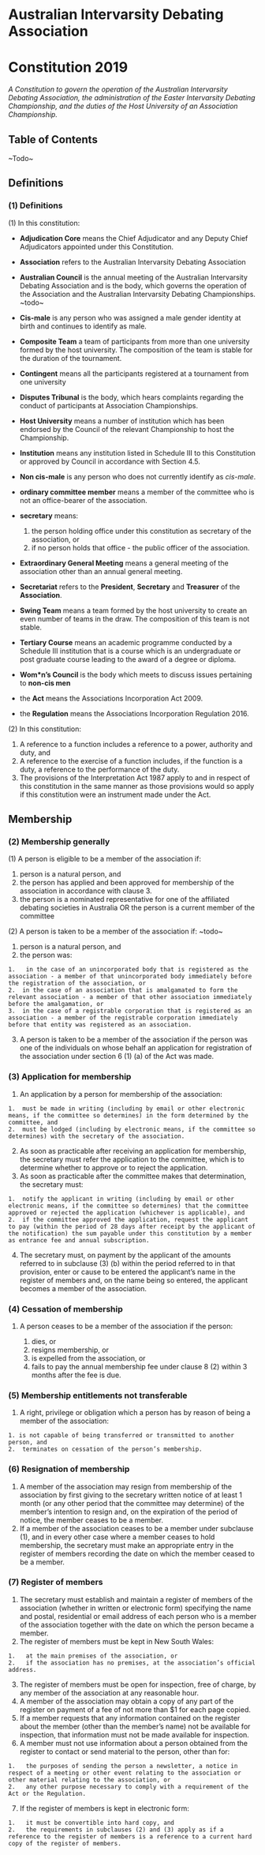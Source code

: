 # Australian Intervarsity Debating Association
# Constitution 2019

_A Constitution to govern the operation of the Australian Intervarsity Debating Association, 
the administration of the Easter Intervarsity Debating Championship, and the duties of the 
Host University of an Association Championship._

## Table of Contents

~Todo~

## Definitions

### (1) Definitions

(1)  In this constitution: 

 - **Adjudication Core** means the Chief Adjudicator and any Deputy Chief Adjudicators appointed under this Constitution.
 - **Association** refers to the Australian Intervarsity Debating Association
 - **Australian Council** is the annual meeting of the Australian Intervarsity Debating Association and is the body, which governs the operation of the Association and the Australian Intervarsity Debating Championships. ~todo~
 - **Cis-male** is any person who was assigned a male gender identity at birth and continues to identify as male.
 - **Composite Team** a team of participants from more than one university formed by the host university.  The composition of the team is stable for the duration of the tournament.
 - **Contingent** means all the participants registered at a tournament from one university
 - **Disputes Tribunal** is the body, which hears complaints regarding the conduct of participants at Association Championships.
 - **Host University** means a number of institution which has been endorsed by the Council of the relevant Championship to host the Championship.
 - **Institution** means any institution listed in Schedule III to this Constitution or approved by Council in accordance with Section 4.5.
 - **Non cis-male** is any person who does not currently identify as *cis-male*.
 - **ordinary committee member** means a member of the committee who is not an office-bearer of the association.
 - **secretary** means: 

    1.  the person holding office under this constitution as secretary of the association, or
    2.  if no person holds that office - the public officer of the association.

 - **Extraordinary General Meeting** means a general meeting of the association other than an annual general meeting.
 - **Secretariat** refers to the **President**, **Secretary** and **Treasurer** of the **Association**.
 - **Swing Team** means a team formed by the host university to create an even number of teams in the draw. The composition of this team is not stable.
 - **Tertiary Course** means an academic programme conducted by a Schedule III institution that is a course which is an undergraduate or post graduate course leading to the award of a degree or diploma.
 - **Wom\*n’s Council** is the body which meets to discuss issues pertaining to **non-cis men**
 - the **Act** means the Associations Incorporation Act 2009.
 - the **Regulation** means the Associations Incorporation Regulation 2016.
 
(2)  In this constitution: 

  1. A reference to a function includes a reference to a power, authority and duty, and
  2. A reference to the exercise of a function includes, if the function is a duty, a reference to the performance of the duty.
  3. The provisions of the Interpretation Act 1987 apply to and in respect of this constitution in the same manner as those provisions would so apply if this constitution were an instrument made under the Act.

## Membership
### (2) Membership generally

(1)  A person is eligible to be a member of the association if: 

  1. person is a natural person, and
  2.  the person has applied and been approved for membership of the association in accordance with clause 3.
  3.  the person is a nominated representative for one of the affiliated debating societies in Australia OR the person is a current member of the committee

(2)  A person is taken to be a member of the association if: ~todo~

  1. person is a natural person, and
  2.  the person was: 

    1.   in the case of an unincorporated body that is registered as the association - a member of that unincorporated body immediately before the registration of the association, or
    2.  in the case of an association that is amalgamated to form the relevant association - a member of that other association immediately before the amalgamation, or
    3.  in the case of a registrable corporation that is registered as an association - a member of the registrable corporation immediately before that entity was registered as an association.

  3.  A person is taken to be a member of the association if the person was one of the individuals on whose behalf an application for registration of the association under section 6 (1) (a) of the Act was made.

###  (3) Application for membership

  1.  An application by a person for membership of the association: 

    1.  must be made in writing (including by email or other electronic means, if the committee so determines) in the form determined by the committee, and
    2.  must be lodged (including by electronic means, if the committee so determines) with the secretary of the association.

  2.  As soon as practicable after receiving an application for membership, the secretary must refer the application to the committee, which is to determine whether to approve or to reject the application.
  3.  As soon as practicable after the committee makes that determination, the secretary must: 
  
    1.  notify the applicant in writing (including by email or other electronic means, if the committee so determines) that the committee approved or rejected the application (whichever is applicable), and
    2.  if the committee approved the application, request the applicant to pay (within the period of 28 days after receipt by the applicant of the notification) the sum payable under this constitution by a member as entrance fee and annual subscription.

  4.  The secretary must, on payment by the applicant of the amounts referred to in subclause (3) (b) within the period referred to in that provision, enter or cause to be entered the applicant’s name in the register of members and, on the name being so entered, the applicant becomes a member of the association.


### (4) Cessation of membership

1. A person ceases to be a member of the association if the person: 

    1.  dies, or
    2.  resigns membership, or
    3.  is expelled from the association, or
    4.  fails to pay the annual membership fee under clause 8 (2) within 3 months after the fee is due.

### (5) Membership entitlements not transferable

  1. A right, privilege or obligation which a person has by reason of being a member of the association: 

    1. is not capable of being transferred or transmitted to another person, and
    2.  terminates on cessation of the person’s membership.

### (6) Resignation of membership

  1.   A member of the association may resign from membership of the association by first giving to the secretary written notice of at least 1 month (or any other period that the committee may determine) of the member’s intention to resign and, on the expiration of the period of notice, the member ceases to be a member.
  2.   If a member of the association ceases to be a member under subclause (1), and in every other case where a member ceases to hold membership, the secretary must make an appropriate entry in the register of members recording the date on which the member ceased to be a member.

### (7)  Register of members

  1.   The secretary must establish and maintain a register of members of the association (whether in written or electronic form) specifying the name and postal, residential or email address of each person who is a member of the association together with the date on which the person became a member.
  2.   The register of members must be kept in New South Wales: 

    1.   at the main premises of the association, or
    2.   if the association has no premises, at the association’s official address.

  3.   The register of members must be open for inspection, free of charge, by any member of the association at any reasonable hour.
  4.   A member of the association may obtain a copy of any part of the register on payment of a fee of not more than $1 for each page copied.
  5.   If a member requests that any information contained on the register about the member (other than the member’s name) not be available for inspection, that information must not be made available for inspection.
  6.   A member must not use information about a person obtained from the register to contact or send material to the person, other than for: 

    1.   the purposes of sending the person a newsletter, a notice in respect of a meeting or other event relating to the association or other material relating to the association, or
    2.   any other purpose necessary to comply with a requirement of the Act or the Regulation.

  7.   If the register of members is kept in electronic form:

    1.   it must be convertible into hard copy, and
    2.   the requirements in subclauses (2) and (3) apply as if a reference to the register of members is a reference to a current hard copy of the register of members.


